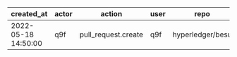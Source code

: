 |          created_at | actor | action              | user | repo             |
| ------------------- | ----- | ------------------- | ---- | ---------------- |
| 2022-05-18 14:50:00 | q9f   | pull_request.create | q9f  | hyperledger/besu |
